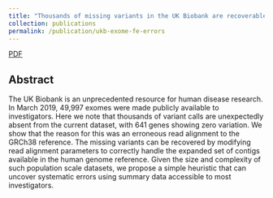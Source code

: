 ```yaml
---
title: "Thousands of missing variants in the UK Biobank are recoverable by genome realignment"
collection: publications
permalink: /publication/ukb-exome-fe-errors
---
```

[PDF](https://tongqiu-jia.github.io/files/ukb-exome-fe-errors.pdf)

## Abstract
 The UK Biobank is an unprecedented resource for human disease research. In March 2019, 49,997 exomes were made publicly available to investigators. Here we note that thousands of variant calls are unexpectedly absent from the current dataset, with 641 genes showing zero variation. We show that the reason for this was an erroneous read alignment to the GRCh38 reference. The missing variants can be recovered by modifying read alignment parameters to correctly handle the expanded set of contigs available in the human genome reference. Given the size and complexity of such population scale datasets, we propose a simple heuristic that can uncover systematic errors using summary data accessible to most investigators.
